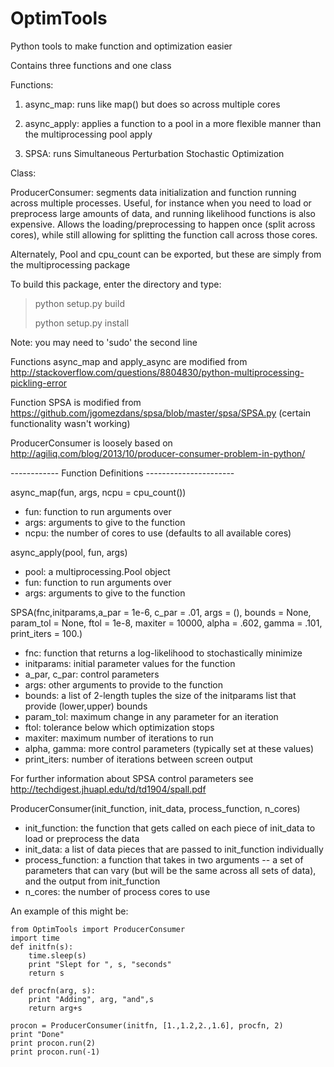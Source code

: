# OptimTools
Python tools to make function and optimization easier

Contains three functions and one class

Functions:

1) async_map: runs like map() but does so across multiple cores

2) async_apply: applies a function to a pool in a more flexible manner than the multiprocessing pool apply

3) SPSA: runs Simultaneous Perturbation Stochastic Optimization

Class:

ProducerConsumer: segments data initialization and function running across multiple processes. Useful, for instance when you need to load or preprocess large amounts of data, and running likelihood functions is also expensive. Allows the loading/preprocessing to happen once (split across cores), while still allowing for splitting the function call across those cores.

Alternately, Pool and cpu_count can be exported, but these are simply from the multiprocessing package

To build this package, enter the directory and type:
> python setup.py build
>
> python setup.py install

Note: you may need to 'sudo' the second line

Functions async_map and apply_async are modified from http://stackoverflow.com/questions/8804830/python-multiprocessing-pickling-error

Function SPSA is modified from https://github.com/jgomezdans/spsa/blob/master/spsa/SPSA.py (certain functionality wasn't working)

ProducerConsumer is loosely based on http://agiliq.com/blog/2013/10/producer-consumer-problem-in-python/

------------ Function Definitions ----------------------

async_map(fun, args, ncpu = cpu_count())

* fun: function to run arguments over
* args: arguments to give to the function
* ncpu: the number of cores to use (defaults to all available cores)

async_apply(pool, fun, args)

* pool: a multiprocessing.Pool object
* fun: function to run arguments over
* args: arguments to give to the function

SPSA(fnc,initparams,a_par = 1e-6, c_par = .01, args = (), bounds = None, param_tol = None, ftol = 1e-8, maxiter = 10000, alpha = .602, gamma = .101, print_iters = 100.)

* fnc: function that returns a log-likelihood to stochastically minimize
* initparams: initial parameter values for the function
* a_par, c_par: control parameters
* args: other arguments to provide to the function
* bounds: a list of 2-length tuples the size of the initparams list that provide (lower,upper) bounds
* param_tol: maximum change in any parameter for an iteration
* ftol: tolerance below which optimization stops
* maxiter: maximum number of iterations to run
* alpha, gamma: more control parameters (typically set at these values)
* print_iters: number of iterations between screen output

For further information about SPSA control parameters see http://techdigest.jhuapl.edu/td/td1904/spall.pdf

ProducerConsumer(init_function, init_data, process_function, n_cores)

* init_function: the function that gets called on each piece of init_data to load or preprocess the data
* init_data: a list of data pieces that are passed to init_function individually
* process_function: a function that takes in two arguments -- a set of parameters that can vary (but will be the same across all sets of data), and the output from init_function
* n_cores: the number of process cores to use

An example of this might be:

    from OptimTools import ProducerConsumer
    import time
    def initfn(s):
        time.sleep(s)
        print "Slept for ", s, "seconds"
        return s

    def procfn(arg, s):
        print "Adding", arg, "and",s
        return arg+s

    procon = ProducerConsumer(initfn, [1.,1.2,2.,1.6], procfn, 2)
    print "Done"
    print procon.run(2)
    print procon.run(-1)